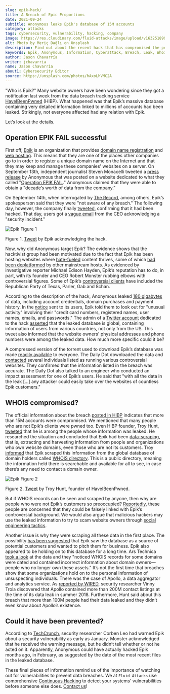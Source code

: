 ```yaml
---
slug: epik-hack/
title: A Breach of Epic Proportions
date: 2021-09-24
subtitle: Anonymous leaks Epik's database of 15M accounts
category: attacks
tags: cybersecurity, vulnerability, hacking, company
image: https://res.cloudinary.com/fluid-attacks/image/upload/v1632518994/blog/epik-hack/cover_epik.webp
alt: Photo by Meriç Dağlı on Unsplash
description: Find out about the recent hack that has compromised the personal information of millions of website owners, many of which were not even the victim's customers.
keywords: Epik, Anonymous, Information, Cyberattack, Breach, Leak, Whois, Ethical Hacking, Pentesting
author: Jason Chavarría
writer: jchavarria
name: Jason Chavarría
about1: Cybersecurity Editor
source: https://unsplash.com/photos/hAxoLhVMC2A
---
```


"Who is Epik?" Many website owners have been wondering since they got a
notification last week from the data breach tracking service
[HaveIBeenPwned](https://haveibeenpwned.com/) (HIBP). What happened was
that Epik’s massive database containing very detailed information linked
to millions of accounts had been leaked. Strikingly, not everyone
affected had any relation with Epik.

Let’s look at the details.

## Operation EPIK FAIL successful

First off, [Epik](https://www.epik.com/) is an organization that
provides [domain name
registration](https://encyclopedia2.thefreedictionary.com/Domain+registrar)
and [web
hosting](https://dictionary.cambridge.org/us/dictionary/english/web-hosting).
This means that they are one of the places other companies go to in
order to register a unique domain name on the Internet and that they may
keep and manage these companies' websites on a server. On September
13th, independent journalist Steven Monacelli tweeted a [press
release](https://twitter.com/stevanzetti/status/1437482759241469958) by
Anonymous that was posted on a website dedicated to what they called
"[Operation EPIK FAIL](https://archive.is/Czuu2)." Anonymous claimed
that they were able to obtain a "decade’s worth of data from the
company."

On September 14th, when interrogated by [The
Record](https://therecord.media/anonymous-hacks-and-leaks-data-from-domain-registrar-epik/),
among others, Epik’s spokesperson said that they were "not aware of any
breach." The following day, however, the company finally
[tweeted](https://twitter.com/EpikDotCom/status/1439020408783654917),
confirming that it had been hacked. That day, users got a [vague
email](https://www.dailydot.com/debug/epik-hack-far-right-sites-anonymous/)
from the CEO acknowledging a "security incident."

<div class="imgblock">

![Epik Figure 1](https://res.cloudinary.com/fluid-attacks/image/upload/v1632518994/blog/epik-hack/epik_figure_1.webp)

<div class="title">

Figure 1. [Tweet](https://twitter.com/EpikDotCom/status/1439020408783654917)
by Epik acknowledging the hack.

</div>

</div>

Now, why did Anonymous target Epik? The evidence shows that the
hacktivist group had been motivated due to the fact that Epik has been
hosting websites where
[hate-fueled](https://www.splcenter.org/hatewatch/2019/01/11/problem-epik-proportions)
content thrives, some of which [had been
deplatformed](https://arstechnica.com/tech-policy/2021/09/texas-abortion-snitch-website-kicked-off-godaddy-for-invading-peoples-privacy/?itm_source=parsely-api)
by other mainstream hosts. As evidenced by investigative reporter
Michael Edison Hayden, Epik’s reputation has to do, in part, with its
founder and CEO Robert Monster rubbing elbows with controversial
figures. Some of Epik’s [controversial
clients](https://arstechnica.com/information-technology/2021/09/epik-data-breach-impacts-15-million-users-including-non-customers/)
have included the Republican Party of Texas, Parler, Gab and 8chan.

According to the description of the hack, Anonymous leaked [180
gigabytes](https://ddosecrets.com/wiki/Epik) of data, including account
credentials, domain purchases and payment history. In the
[notice](https://twitter.com/svpndotcom/status/1439456727133474818) sent
to its users, Epik told them to look out for "unusual activity"
involving their "credit card numbers, registered names, user names,
emails, and passwords." The admin of a [Twitter
account](https://twitter.com/epikfailsnippet) dedicated to the hack
[asserted](https://twitter.com/epikfailsnippet/status/1440579325447659526)
that the leaked database is global, containing information of users from
various countries, not only from the US. This tweet also informed that
the website owners' physical addresses and phone numbers were among the
leaked data. How much more specific could it be?

A compressed version of the torrent used to download Epik’s database was
made [readily available](https://ddosecrets.com/wiki/Epik) to everyone.
The Daily Dot downloaded the data and
[contacted](https://www.dailydot.com/debug/epik-hack-far-right-sites-anonymous/)
several individuals listed as running various controversial websites.
They confirmed that the information listed in the breach was accurate.
The Daily Dot also talked to an engineer who conducted an impact
assessment for one of Epik’s users. He said that "with all the data in
the leak \[…​\] any attacker could easily take over the websites of
countless Epik customers."

<cta-banner
  buttontxt="Read more"
  link="/solutions/attack-simulation/"
  title="Get started with Fluid Attacks' Breach and Attack Simulation solution
  right now"
/>

## WHOIS compromised?

The official information about the breach [posted in
HIBP](https://haveibeenpwned.com/PwnedWebsites) indicates that more than
15M accounts were compromised. We mentioned that many people who are not
Epik’s clients were pwned too. Even HIBP founder, Troy Hunt,
[tweeted](https://twitter.com/troyhunt/status/1439705567400894464) that
he is among the people whose information was leaked. He researched the
situation and concluded that Epik had been
[data-scraping](https://www.targetinternet.com/what-is-data-scraping-and-how-can-you-use-it/),
that is, extracting and harvesting information from people and
organizations who own website domains, even those who are not its
customers. Troy
[informed](https://twitter.com/troyhunt/status/1439007532287082496) that
Epik scraped this information from the global database of domain holders
called [WHOIS directory](https://who.is/). This is a public directory,
meaning the information held there is searchable and available for all
to see, in case there’s any need to contact a domain owner.

<div class="imgblock">

![Epik Figure 2](https://res.cloudinary.com/fluid-attacks/image/upload/v1632518993/blog/epik-hack/epik_figure_2.webp)

<div class="title">

Figure 2. [Tweet](https://twitter.com/troyhunt/status/1439705567400894464)
by Troy Hunt, founder of HaveIBeenPwned.

</div>

</div>

But if WHOIS records can be seen and scraped by anyone, then why are
people who were not Epik’s customers so preoccupied?
[Reportedly](https://arstechnica.com/information-technology/2021/09/epik-data-breach-impacts-15-million-users-including-non-customers/),
these people are concerned that they could be falsely linked with Epik’s
controversial background. We would also argue that malicious hackers may
use the leaked information to try to scam website owners through [social
engineering tactics](../social-engineering/).

Another issue is why they were scraping all these data in the first
place. The possibility [has been
suggested](https://www.itworldcanada.com/article/cyber-security-today-sept-22-2021-epik-breach-has-epic-ramifications-misconfigurations-by-eventbuilder-users-and-phishing-attacks-on-the-aviation-sector/458810)
that Epik saw the database as a source of potential customers and wanted
to pitch them for business. Epik also appeared to be holding on to this
database for a long time. Ars Technica [took a
look](https://arstechnica.com/information-technology/2021/09/epik-data-breach-impacts-15-million-users-including-non-customers/)
at the data and they "noticed WHOIS records for some domains were dated
and contained incorrect information about domain owners—people who no
longer own these assets." It’s not the first time that breaches show
that some organizations hold on to the personal information of
unsuspecting individuals. There was the case of Apollo, a data
aggregator and analytics service. As [reported by
WIRED](https://www.wired.com/story/apollo-breach-linkedin-salesforce-data/),
security researcher Vinny Troia discovered that Apollo contained more
than 200M contact listings at the time of its data leak in summer 2018.
Furthermore, Hunt said about this breach that more than 100M people had
their data leaked and they didn’t even know about Apollo’s existence.

## Could it have been prevented?

According to
[TechCrunch](https://techcrunch.com/2021/09/17/epik-website-bug-hacked/),
security researcher Corben Leo had warned Epik about a security
vulnerability as early as January. Monster acknowledged that he received
the warning message, but he didn’t tell whether or not he acted on it.
Apparently, Anonymous could have actually hacked Epik months ago, in
February, as suggested by the date of the most recent files in the
leaked database.

These final pieces of information remind us of the importance of
watching out for vulnerabilities to prevent data breaches.
We at `Fluid Attacks` use comprehensive
[Continuous Hacking](../../services/continuous-hacking/)
to detect your systems' vulnerabilities before someone else does.
[Contact us](../../contact-us/)\!
